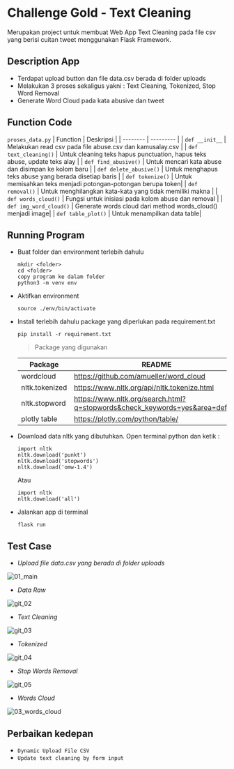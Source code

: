 # Challenge Gold - Text Cleaning

Merupakan project untuk membuat Web App Text Cleaning pada file csv yang berisi cuitan tweet menggunakan Flask Framework.

## Description App
- Terdapat upload button dan file data.csv berada di folder uploads
- Melakukan 3 proses sekaligus yakni : Text Cleaning, Tokenized, Stop Word Removal
- Generate Word Cloud pada kata abusive dan tweet
 
## Function Code
```proses_data.py```
 | Function | Deskripsi |
 | -------- | --------- |
 | ```def __init__``` | Melakukan read csv pada file abuse.csv dan kamusalay.csv   |
 | ```def text_cleaning()``` | Untuk cleaning teks hapus punctuation, hapus teks abuse, update teks alay |
 | ```def find_abusive()``` | Untuk mencari kata abuse dan disimpan ke kolom baru  |
 | ```def delete_abusive()``` | Untuk menghapus teks abuse yang berada disetiap baris |
 | ```def tokenize()``` | Untuk memisahkan teks menjadi potongan-potongan berupa token|
 | ```def removal()``` | Untuk menghilangkan kata-kata yang tidak memiliki makna   |
 | ```def words_cloud()``` | Fungsi untuk inisiasi pada kolom abuse dan removal |
 | ```def img_word_cloud()``` | Generate words cloud dari method words_cloud() menjadi image|
 | ```def table_plot()``` | Untuk menampilkan data table|

## Running Program
- Buat folder dan environment terlebih dahulu
    ```
    mkdir <folder>
    cd <folder>
    copy program ke dalam folder
    python3 -m venv env
    ```
- Aktifkan environment
    ```
    source ./env/bin/activate
    ```
- Install terlebih dahulu package yang diperlukan pada requirement.txt
    ```
    pip install -r requirement.txt
    ```
    > Package yang digunakan 
    
    | Package | README |
    | ------- | ------ |
    | wordcloud | https://github.com/amueller/word_cloud |
    | nltk.tokenized | https://www.nltk.org/api/nltk.tokenize.html |
    | nltk.stopword | https://www.nltk.org/search.html?q=stopwords&check_keywords=yes&area=default |
    | plotly table | https://plotly.com/python/table/ |
    
- Download data nltk yang dibutuhkan. Open terminal python dan ketik :
    ```
    import nltk
    nltk.download('punkt')
    nltk.download('stopwords')
    nltk.download('omw-1.4')
    ```
    Atau
    ```
    import nltk
    nltk.download('all')
    ```

- Jalankan app di terminal 
    ```
    flask run
    ```
## Test Case
- _Upload file data.csv yang berada di folder uploads_

![01_main](https://user-images.githubusercontent.com/16360023/219389897-a469c090-4f9d-4085-a0d5-53cce94d9bfa.png)

- _Data Raw_

![git_02](https://user-images.githubusercontent.com/16360023/219391296-9a4cc384-db7e-4b67-8685-6cfe749c5029.png)

- _Text Cleaning_

![git_03](https://user-images.githubusercontent.com/16360023/219391305-1a84ec2c-9225-4fa2-b6df-880f95cbd73c.png)

- _Tokenized_

![git_04](https://user-images.githubusercontent.com/16360023/219391313-5e0f07e7-7b9c-4541-a961-0323ee534bd1.png)

- _Stop Words Removal_

![git_05](https://user-images.githubusercontent.com/16360023/219391318-026943cb-1d0c-4542-a235-dab82a4964d1.png)

- _Words Cloud_

![03_words_cloud](https://user-images.githubusercontent.com/16360023/219391662-a84c3bae-3635-4a8b-80f1-e3ec53952325.png)


## Perbaikan kedepan
- ```Dynamic Upload File CSV```
- ```Update text cleaning by form input```

